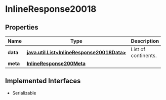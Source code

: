 

# InlineResponse20018


## Properties

Name | Type | Description | Notes
------------ | ------------- | ------------- | -------------
**data** | [**java.util.List&lt;InlineResponse20018Data&gt;**](InlineResponse20018Data.md) | List of continents. |  [optional]
**meta** | [**InlineResponse200Meta**](InlineResponse200Meta.md) |  |  [optional]


## Implemented Interfaces

* Serializable


